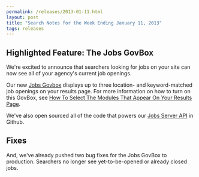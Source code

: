 ```yaml
---
permalink: /releases/2013-01-11.html
layout: post
title: "Search Notes for the Week Ending January 11, 2013"
tags: releases
---
```


## Highlighted Feature: The Jobs GovBox

We're excited to announce that searchers looking for jobs on your site can now see all of your agency's current job openings.

Our new [Jobs Govbox](/manual/govbox-jobs.html) displays up to three location- and keyword-matched job openings on your results page. For more information on how to turn on this GovBox, see [How To Select The Modules That Appear On Your Results Page](/manual/results-modules.html).

We've also open sourced all of the code that powers our [Jobs Server API](https://github.com/GSA-OCSIT/jobs_api) in Github.

## Fixes

And, we've already pushed two bug fixes for the Jobs GovBox to production. Searchers no longer see yet-to-be-opened or already closed jobs.